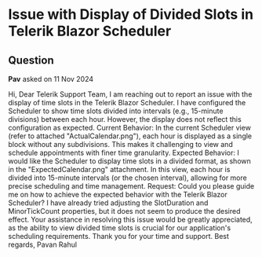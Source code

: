 # Issue with Display of Divided Slots in Telerik Blazor Scheduler

## Question

**Pav** asked on 11 Nov 2024

Hi, Dear Telerik Support Team, I am reaching out to report an issue with the display of time slots in the Telerik Blazor Scheduler. I have configured the Scheduler to show time slots divided into intervals (e.g., 15-minute divisions) between each hour. However, the display does not reflect this configuration as expected. Current Behavior: In the current Scheduler view (refer to attached "ActualCalendar.png"), each hour is displayed as a single block without any subdivisions. This makes it challenging to view and schedule appointments with finer time granularity. Expected Behavior: I would like the Scheduler to display time slots in a divided format, as shown in the "ExpectedCalendar.png" attachment. In this view, each hour is divided into 15-minute intervals (or the chosen interval), allowing for more precise scheduling and time management. Request: Could you please guide me on how to achieve the expected behavior with the Telerik Blazor Scheduler? I have already tried adjusting the SlotDuration and MinorTickCount properties, but it does not seem to produce the desired effect. Your assistance in resolving this issue would be greatly appreciated, as the ability to view divided time slots is crucial for our application's scheduling requirements. Thank you for your time and support. Best regards, Pavan Rahul
